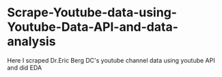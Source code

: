 # Scrape-Youtube-data-using-Youtube-Data-API-and-data-analysis
Here I scraped Dr.Eric Berg DC's youtube channel data using youtube API and did EDA
